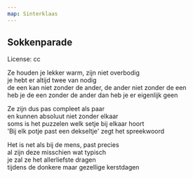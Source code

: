 ```yaml
---
map: Sinterklaas
---
```


## Sokkenparade
License: cc

Ze houden je lekker warm, zijn niet overbodig \
je hebt er altijd twee van nodig \
de een kan niet zonder de ander, de ander niet zonder de een \
heb je de een zonder de ander dan heb je er eigenlijk geen

Ze zijn dus pas compleet als paar \
en kunnen absoluut niet zonder elkaar \
soms is het puzzelen welk setje bij elkaar hoort \
'Bij elk potje past een dekseltje'  zegt het spreekwoord

Het is net als bij de mens, past precies  \
al zijn deze misschien wat typisch \
 je zal ze het allerliefste dragen \
tijdens de donkere maar gezellige kerstdagen
